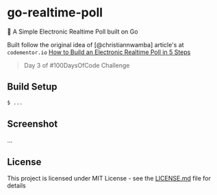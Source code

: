 # go-realtime-poll
:postbox: A Simple Electronic Realtime Poll built on Go 

Built follow the original idea of [@christiannwamba] article's at `codementor.io` [How to Build an Electronic Realtime Poll in 5 Steps](https://www.codementor.io/christiannwamba/how-to-build-an-electronic-realtime-poll-in-5-steps-es41iluc9)

> Day 3 of #100DaysOfCode Challenge

## Build Setup

``` bash
$ ...

```

## Screenshot

 ...

## License

This project is licensed under MIT License - see the [LICENSE.md](https://github.com/lexmartinez/go-realtime-poll/blob/master/LICENSE.md) file for details
